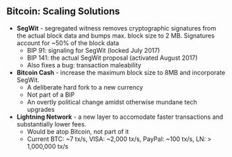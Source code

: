 ## Bitcoin: Scaling Solutions

<ul>
	<li class="fragment smaller">
		<strong>SegWit</strong><span class="fragment"> - segregated witness removes cryptographic signatures from the actual block data and bumps max. block size to 2 MB.  Signatures account for ~50% of the block data</span>
		<ul>
			<li class="fragment">BIP 91: signaling for SegWit (locked July 2017)</li>
			<li class="fragment">BIP 141: the actual SegWit proposal (activated August 2017)</li>
			<li class="fragment">Also fixes a bug: transaction maleability</li>
		</ul>
	</li>
	<li class="fragment smaller">
		<strong>Bitcoin Cash</strong><span class="fragment"> - increase the maximum block size to 8MB and incorporate SegWit.</span>
		<ul>
			<li class="fragment">A deliberate hard fork to a new currency</li>
			<li class="fragment">Not part of a BIP</li>
			<li class="fragment">An overtly political change amidst otherwise mundane tech upgrades</li>
		</ul>
	</li>
	<li class="fragment smaller">
		<strong>Lightning Network</strong><span class="fragment"> - a new layer to accomodate faster transactions and substantially lower fees.</span>
		<ul>
			<li class="fragment">Would be atop Bitcoin, not part of it</li>
			<li class="fragment">Current BTC: ~7 tx/s, VISA: ~2,000 tx/s, PayPal: ~100 tx/s, LN: > 1,000,000 tx/s</li>
		</ul>
	</li>
</ul>
